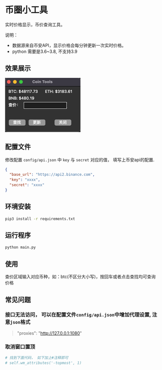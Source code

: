 # 币圈小工具


实时价格显示，币价查询工具。

说明：
 
- 数据源来自币安API，显示价格会每分钟更新一次实时价格。
- python 需要是3.6~3.8, 不支持3.9

## 效果展示

![img.png](./assets/img.png)

## 配置文件

修改配置 `config/api.json` 中 `key` 与 `secret` 对应的值， 填写上币安api的配置.

```json
{
  "base_url": "https://api2.binance.com",
  "key": "xxxx",
  "secret": "xxxx"
}
```

## 环境安装

```bash
pip3 install -r requirements.txt
```

## 运行程序

```bash
python main.py
```

## 使用

查价区域输入对应币种，如：btc(不区分大小写)，按回车或者点击查找均可查询价格


## 常见问题

### 接口无法访问， 可以在配置文件`config/api.json`中增加代理设置, 注意`json`格式

> "proxies": "http://127.0.0.1:1080"

### 取消窗口置顶

```python
# 找到下面代码， 如下加上#注释即可
# self.wm_attributes('-topmost', 1)
```
